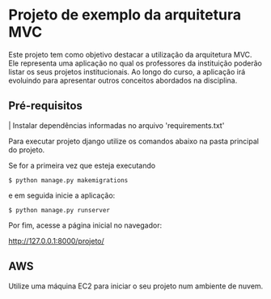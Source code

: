 # Projeto de exemplo da arquitetura MVC

Este projeto tem como objetivo destacar a utilização da arquitetura MVC. Ele representa uma aplicação no qual os professores da instituição poderão listar os
seus projetos institucionais. Ao longo do curso, a aplicação irá evoluindo para apresentar outros conceitos abordados na disciplina. 


## Pré-requisitos
| Instalar dependências informadas no arquivo 'requirements.txt' 


Para executar projeto django utilize os comandos abaixo na pasta principal do projeto. 

Se for a primeira vez que esteja executando 
```
$ python manage.py makemigrations
```

e em seguida inicie a aplicação:
```
$ python manage.py runserver
```

Por fim, acesse a página inicial no navegador: 

http://127.0.0.1:8000/projeto/

## AWS
Utilize uma máquina EC2 para iniciar o seu projeto num ambiente de nuvem.
